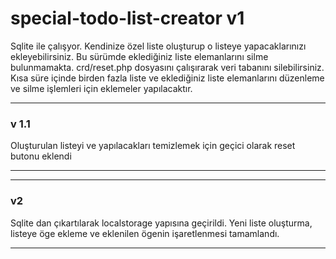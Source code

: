 special-todo-list-creator v1
===============================

Sqlite ile çalışyor. Kendinize özel liste oluşturup o listeye yapacaklarınızı ekleyebilirsiniz. Bu sürümde eklediğiniz liste elemanlarını silme bulunmamakta. crd/reset.php dosyasını çalışırarak veri tabanını silebilirsiniz. Kısa süre içinde birden fazla liste ve eklediğiniz liste elemanlarını düzenleme ve silme işlemleri için eklemeler yapılacaktır.

______
### v 1.1

Oluşturulan listeyi ve yapılacakları temizlemek için geçici olarak reset butonu eklendi
______

______
### v2

Sqlite dan çıkartılarak localstorage yapısına geçirildi. Yeni liste oluşturma, listeye öge ekleme ve eklenilen ögenin işaretlenmesi tamamlandı. 
______

